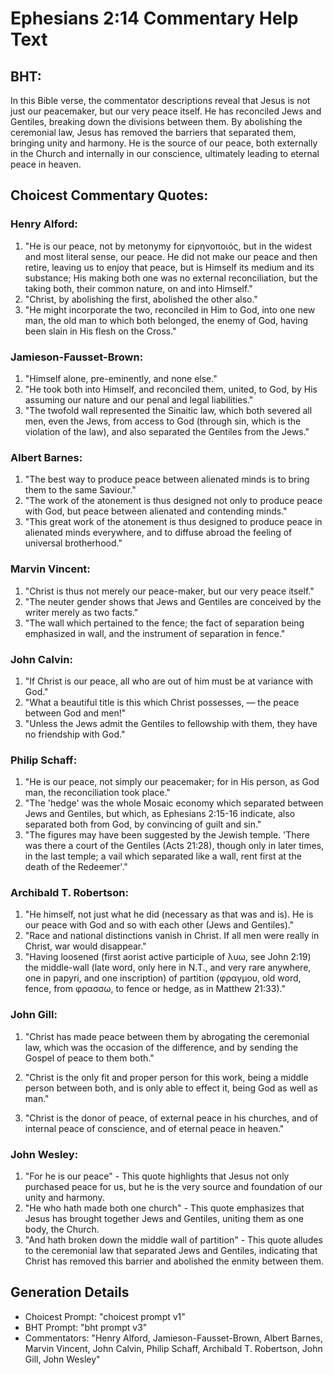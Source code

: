 # Ephesians 2:14 Commentary Help Text

## BHT:
In this Bible verse, the commentator descriptions reveal that Jesus is not just our peacemaker, but our very peace itself. He has reconciled Jews and Gentiles, breaking down the divisions between them. By abolishing the ceremonial law, Jesus has removed the barriers that separated them, bringing unity and harmony. He is the source of our peace, both externally in the Church and internally in our conscience, ultimately leading to eternal peace in heaven.

## Choicest Commentary Quotes:
### Henry Alford:
1. "He is our peace, not by metonymy for εἰρηνοποιός, but in the widest and most literal sense, our peace. He did not make our peace and then retire, leaving us to enjoy that peace, but is Himself its medium and its substance; His making both one was no external reconciliation, but the taking both, their common nature, on and into Himself."
2. "Christ, by abolishing the first, abolished the other also."
3. "He might incorporate the two, reconciled in Him to God, into one new man, the old man to which both belonged, the enemy of God, having been slain in His flesh on the Cross."

### Jamieson-Fausset-Brown:
1. "Himself alone, pre-eminently, and none else." 
2. "He took both into Himself, and reconciled them, united, to God, by His assuming our nature and our penal and legal liabilities."
3. "The twofold wall represented the Sinaitic law, which both severed all men, even the Jews, from access to God (through sin, which is the violation of the law), and also separated the Gentiles from the Jews."

### Albert Barnes:
1. "The best way to produce peace between alienated minds is to bring them to the same Saviour."
2. "The work of the atonement is thus designed not only to produce peace with God, but peace between alienated and contending minds."
3. "This great work of the atonement is thus designed to produce peace in alienated minds everywhere, and to diffuse abroad the feeling of universal brotherhood."

### Marvin Vincent:
1. "Christ is thus not merely our peace-maker, but our very peace itself."
2. "The neuter gender shows that Jews and Gentiles are conceived by the writer merely as two facts."
3. "The wall which pertained to the fence; the fact of separation being emphasized in wall, and the instrument of separation in fence."

### John Calvin:
1. "If Christ is our peace, all who are out of him must be at variance with God."
2. "What a beautiful title is this which Christ possesses, — the peace between God and men!"
3. "Unless the Jews admit the Gentiles to fellowship with them, they have no friendship with God."

### Philip Schaff:
1. "He is our peace, not simply our peacemaker; for in His person, as God man, the reconciliation took place."
2. "The 'hedge' was the whole Mosaic economy which separated between Jews and Gentiles, but which, as Ephesians 2:15-16 indicate, also separated both from God, by convincing of guilt and sin."
3. "The figures may have been suggested by the Jewish temple. 'There was there a court of the Gentiles (Acts 21:28), though only in later times, in the last temple; a vail which separated like a wall, rent first at the death of the Redeemer'."

### Archibald T. Robertson:
1. "He himself, not just what he did (necessary as that was and is). He is our peace with God and so with each other (Jews and Gentiles)."
2. "Race and national distinctions vanish in Christ. If all men were really in Christ, war would disappear."
3. "Having loosened (first aorist active participle of λυω, see John 2:19) the middle-wall (late word, only here in N.T., and very rare anywhere, one in papyri, and one inscription) of partition (φραγμου, old word, fence, from φρασσω, to fence or hedge, as in Matthew 21:33)."

### John Gill:
1. "Christ has made peace between them by abrogating the ceremonial law, which was the occasion of the difference, and by sending the Gospel of peace to them both." 

2. "Christ is the only fit and proper person for this work, being a middle person between both, and is only able to effect it, being God as well as man."

3. "Christ is the donor of peace, of external peace in his churches, and of internal peace of conscience, and of eternal peace in heaven."

### John Wesley:
1. "For he is our peace" - This quote highlights that Jesus not only purchased peace for us, but he is the very source and foundation of our unity and harmony.
2. "He who hath made both one church" - This quote emphasizes that Jesus has brought together Jews and Gentiles, uniting them as one body, the Church.
3. "And hath broken down the middle wall of partition" - This quote alludes to the ceremonial law that separated Jews and Gentiles, indicating that Christ has removed this barrier and abolished the enmity between them.


## Generation Details
- Choicest Prompt: "choicest prompt v1"
- BHT Prompt: "bht prompt v3"
- Commentators: "Henry Alford, Jamieson-Fausset-Brown, Albert Barnes, Marvin Vincent, John Calvin, Philip Schaff, Archibald T. Robertson, John Gill, John Wesley"
